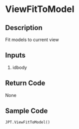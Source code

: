 # ViewFitToModel

## Description

Fit models to current view

## Inputs

1. idbody

## Return Code

None

## Sample Code

```python
JPT.ViewFitToModel()
```
